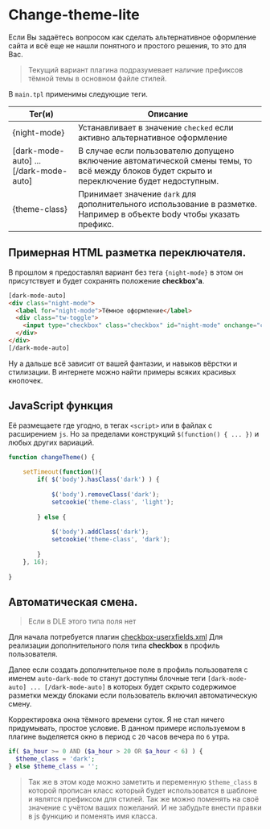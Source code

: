 # Change-theme-lite
Если Вы задаётесь вопросом как сделать альтернативное оформление сайта и всё еще не нашли понятного и простого решения, то это для Вас.

>Текущий вариант плагина подразумевает наличие префиксов тёмной темы в основном файле стилей.

В `main.tpl` применимы следующие теги.

|Тег(и)             | Описание             |
| ----------------- | -------------------- |
| {night-mode}      | Устанавливает в значение `checked` если активно альтернативное оформление |
| [dark-mode-auto] ... [/dark-mode-auto]  | В случае если пользователю допущено включение автоматической смены темы, то всё между блоков будет скрыто и переключение будет недоступным. |
|{theme-class}|Принимает значение `dark` для дополнительного использование в разметке. Например в объекте body чтобы указать префикс.|

## Примерная HTML разметка переключателя.
В прошлом я предоставлял вариант без тега `{night-mode}` в этом он присутствует и будет сохранять положение **checkbox'a**.
```html
[dark-mode-auto]
<div class="night-mode">
  <label for="night-mode">Тёмное оформление</label>
  <div class="tw-toggle">
    <input type="checkbox" class="checkbox" id="night-mode" onchange="changeTheme();"{night-mode}>
  </div>
</div>
[/dark-mode-auto]
```
Ну а дальше всё зависит от вашей фантазии, и навыков вёрстки и стилизации. В интернете можно найти примеры всяких красивых кнопочек.

## JavaScript функция
Её размещаете где угодно, в тегах `<script>` или в файлах с расширением `js`. Но за пределами конструкций `$(function() { ... })` и любых других вариаций.

```js
function changeTheme() {
	
	setTimeout(function(){	
		if( $('body').hasClass('dark') ) {
			
			$('body').removeClass('dark');
			setcookie('theme-class', 'light');
			
		} else {
			
			$('body').addClass('dark');
			setcookie('theme-class', 'dark');	
			
		}
	}, 16);
	
}
```

## Автоматическая смена.
>Если в DLE этого типа поля нет

Для начала потребуется плагин [checkbox-userxfields.xml](https://github.com/TeraMoune/Different-hacks-DLE#checkbox-userxfieldsxml) Для реализации дополнительного поля типа **checkbox** в профиль пользователя.

Далее если создать дополнительное поле в профиль пользователя с именем `auto-dark-mode` то станут доступны блочные теги 
`[dark-mode-auto] ... [/dark-mode-auto]` в которых будет скрыто содержимое разметки между блоками если пользователь включил автоматическую смену.


Корректировка окна тёмного времени суток. Я не стал ничего придумывать, простое условие. В данном примере используемом в плагине выделяется окно в период с `20` часов вечера по `6` утра.

```php
if( $a_hour >= 0 AND ($a_hour > 20 OR $a_hour < 6) ) {
  $theme_class = 'dark';
} else $theme_class = '';
```

>Так же в этом коде можно заметить и переменную `$theme_class` в которой прописан класс который будет использоватся в шаблоне и являтся префиксом для стилей. Так же можно поменять на своё значение с учётом ваших пожеланий. И не забудьте внести правки в js функцию и поменять имя класса.
